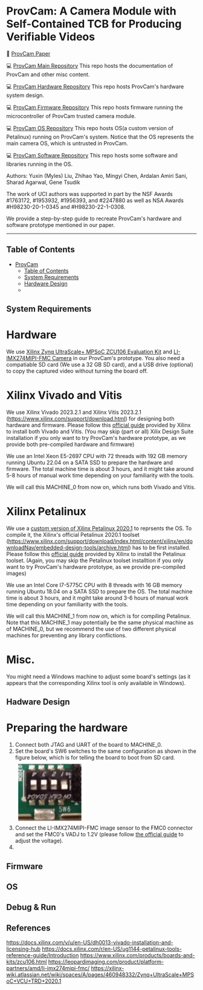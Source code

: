 # ProvCam: A Camera Module with Self-Contained TCB for Producing Verifiable Videos

:paperclip: [ProvCam Paper](https://doi.org/10.1145/3636534.3649383) 

:computer: [ProvCam Main Repository](https://github.com/trusslab/provcam)
This repo hosts the documentation of ProvCam and other misc content. 

:computer: [ProvCam Hardware Repository](https://github.com/trusslab/provcam_hw)
This repo hosts ProvCam's hardware system design.

:computer: [ProvCam Firmware Repository](https://github.com/trusslab/provcam_ctrl)
This repo hosts firmware running the microcontroller of ProvCam trusted camera module.

:computer: [ProvCam OS Repository](https://github.com/trusslab/provcam_linux)
This repo hosts OS(a custom version of Petalinux) running on ProvCam's system. 
Notice that the OS represents the main camera OS, which is untrusted in ProvCam. 

:computer: [ProvCam Software Repository](https://github.com/trusslab/provcam_libs/tree/main)
This repo hosts some software and libraries running in the OS.

Authors: Yuxin (Myles) Liu, Zhihao Yao, Mingyi Chen, Ardalan Amiri Sani, Sharad Agarwal, Gene Tsudik

The work of UCI authors was supported in part by the NSF Awards #1763172, #1953932, #1956393, and #2247880 as well as NSA Awards #H98230-20-1-0345 and #H98230-22-1-0308.

We provide a step-by-step guide to recreate ProvCam's hardware and software prototype mentioned in our paper. 

---

## Table of Contents

- [ProvCam](#provcam-a-camera-module-with-self-contained-tcb-for-producing-verifiable-videos)
    - [Table of Contents](#table-of-contents)
    - [System Requirements](#system-requirements)
    - [Hardware Design](#hadware-design)
    - 

## System Requirements

# Hardware
We use [Xilinx Zynq UltraScale+ MPSoC ZCU106 Evaluation Kit](https://www.xilinx.com/products/boards-and-kits/zcu106.html) and [LI-IMX274MIPI-FMC Camera](https://leopardimaging.com/product/platform-partners/amd/li-imx274mipi-fmc/) in our ProvCam's prototype.
You also need a compatiable SD card (We use a 32 GB SD card), and a USB drive (optional) to copy the captured video without turning the board off. 

# Xilinx Vivado and Vitis
We use Xilinx Vivado 2023.2.1 and Xilinx Vitis 2023.2.1 (https://www.xilinx.com/support/download.html) for designing both hardware and firmware.
Please follow this [official guide](https://www.xilinx.com/support/download.html) provided by Xilinx to install both Vivado and Vitis. 
(You may skip (part or all) Xilix Design Suite installation if you only want to try ProvCam's hardware prototype, as we provide both pre-compiled hardware and firmware)

We use an Intel Xeon E5-2697 CPU with 72 threads with 192 GB memory running Ubuntu 22.04 on a SATA SSD to prepare the hardware and firmware. 
The total machine time is about 3 hours, and it might take around 5-8 hours of manual work time depending on your familiarity with the tools. 

We will call this MACHINE_0 from now on, which runs both Vivado and Vitis.

# Xilinx Petalinux
We use a [custom version of Xilinx Petalinux 2020.1](https://github.com/trusslab/provcam_linux) to reprsents the OS. 
To compile it, the Xilinx's official Petalinux 2020.1 toolset (https://www.xilinx.com/support/download/index.html/content/xilinx/en/downloadNav/embedded-design-tools/archive.html) has to be first installed. 
Please follow this [official guide](https://docs.xilinx.com/v/u/2020.1-English/ug1144-petalinux-tools-reference-guide) provided by Xilinx to install the Petalinux toolset. 
(Again, you may skip the Petalinux toolset installtion if you only want to try ProvCam's hardware prototype, as we provide pre-compiled images)

We use an Intel Core I7-5775C CPU with 8 threads with 16 GB memory running Ubuntu 18.04 on a SATA SSD to prepare the OS.
The total machine time is about 3 hours, and it mgiht take around 3-6 hours of manual work time depending on your familiarity with the tools.

We will call this MACHINE_1 from now on, which is for compiling Petalinux. 
Note that this MACHINE_1 may potentially be the same physical machine as of MACHINE_0, but we recommend the use of two different physical machines for preventing any library conflictions.

# Misc.
You might need a Windows machine to adjust some board's settings (as it appears that the corresponding Xilinx tool is only available in Windows).

## Hadware Design

# Preparing the hardware
1. Connect both JTAG and UART of the board to MACHINE_0.
2. Set the board's SW6 switches to the same configuration as shown in the figure below, which is for telling the board to boot from SD card.
![ZCU106 SW6 Switches](docs/img/sw6_switches.png)
3. Connect the LI-IMX274MIPI-FMC image sensor to the FMC0 connector and set the FMC0's VADJ to 1.2V (please follow [the official guide](https://support.xilinx.com/s/article/67308?language=en_US) to adjust the voltage).
4. 

## Firmware

## OS

## Debug & Run

## References

https://docs.xilinx.com/v/u/en-US/dh0013-vivado-installation-and-licensing-hub
https://docs.xilinx.com/r/en-US/ug1144-petalinux-tools-reference-guide/Introduction
https://www.xilinx.com/products/boards-and-kits/zcu106.html
https://leopardimaging.com/product/platform-partners/amd/li-imx274mipi-fmc/
https://xilinx-wiki.atlassian.net/wiki/spaces/A/pages/460948332/Zynq+UltraScale+MPSoC+VCU+TRD+2020.1
